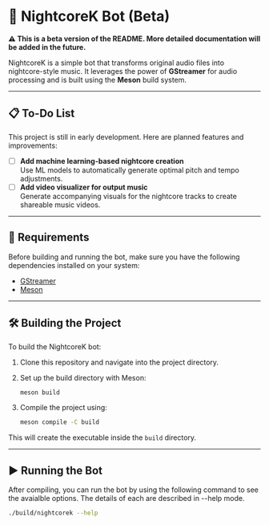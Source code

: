# 🎵 NightcoreK Bot (Beta)

**⚠️ This is a beta version of the README. More detailed documentation will be added in the future.**

NightcoreK is a simple bot that transforms original audio files into nightcore-style music. It leverages the power of **GStreamer** for audio processing and is built using the **Meson** build system.

---

## 📋 To-Do List

This project is still in early development. Here are planned features and improvements:

- [ ] **Add machine learning-based nightcore creation**  
      Use ML models to automatically generate optimal pitch and tempo adjustments.
- [ ] **Add video visualizer for output music**  
      Generate accompanying visuals for the nightcore tracks to create shareable music videos.

---

## 🚀 Requirements

Before building and running the bot, make sure you have the following dependencies installed on your system:

- [GStreamer](https://gstreamer.freedesktop.org/)
- [Meson](https://mesonbuild.com/)

---

## 🛠️ Building the Project

To build the NightcoreK bot:

1. Clone this repository and navigate into the project directory.

2. Set up the build directory with Meson:

    ```bash
    meson build
    ```

3. Compile the project using:

    ```bash
    meson compile -C build
    ```

This will create the executable inside the `build` directory.

---

## ▶️ Running the Bot

After compiling, you can run the bot by using the following command to see the avaialble options. The details of each are described in --help mode. 

```bash
./build/nightcorek --help
